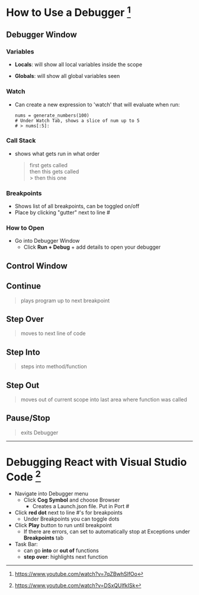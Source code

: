 # How to Use a Debugger [^1]
[^1]: https://www.youtube.com/watch?v=7qZBwhSlfOo

## Debugger Window


### Variables

- **Locals**: will show all local variables inside the scope

- **Globals**: will show all global variables seen

### Watch

- Can create a new expression to 'watch' that will evaluate when run:
  
  ```py:watch_expression
  nums = generate_numbers(100)
  # Under Watch Tab, shows a slice of num up to 5
  # > nums[:5]:
  ```

### Call Stack

- shows what gets run in what order
  
  > first gets called  
    > then this gets called  
      > then this one  

### Breakpoints

- Shows list of all breakpoints, can be toggled on/off
- Place by clicking "gutter" next to line #

### How to Open

- Go into Debugger Window
  - Click **Run + Debug** + add details to open your debugger

## Control Window

## Continue

> plays program up to next breakpoint

## Step Over

> moves to next line of code
  
## Step Into

> steps into method/function

## Step Out

> moves out of current scope into last area where function was called 

## Pause/Stop

> exits Debugger

-----

# Debugging React with Visual Studio Code [^2]
[^2]: https://www.youtube.com/watch?v=DSxQUlfkISk

- Navigate into Debugger menu
  - Click **Cog Symbol** and choose Browser
    - Creates a Launch.json file. Put in Port #
- Click **red dot** next to line #'s for breakpoints
  - Under Breakpoints you can toggle dots
- Click **Play** button to run until breakpoint
  - If there are errors, can set to automatically stop at Exceptions under **Breakpoints** tab
- Task Bar: 
  - can go **into** or **out of** functions
  - **step over**: highlights next function
